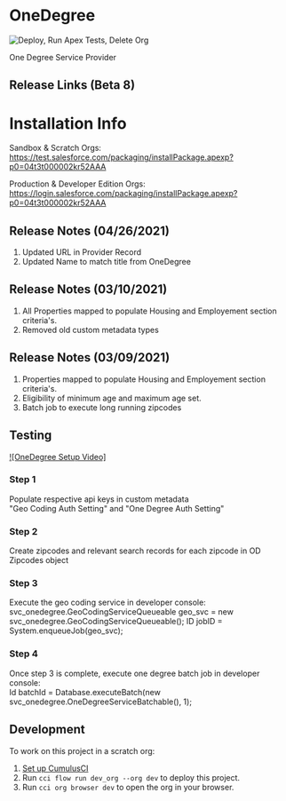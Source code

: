 # OneDegree

![Deploy, Run Apex Tests, Delete Org](https://github.com/Salesforce-org-Impact-Labs/OneDegree/workflows/Deploy,%20Run%20Apex%20Tests,%20Delete%20Org/badge.svg)

One Degree Service Provider

## Release Links (Beta 8)
# Installation Info

Sandbox & Scratch Orgs:
https://test.salesforce.com/packaging/installPackage.apexp?p0=04t3t000002kr52AAA

Production & Developer Edition Orgs:
https://login.salesforce.com/packaging/installPackage.apexp?p0=04t3t000002kr52AAA
## Release Notes (04/26/2021)

1) Updated URL in Provider Record
2) Updated Name to match title from OneDegree


## Release Notes (03/10/2021)

1) All Properties mapped to populate Housing and Employement section criteria's.
2) Removed old custom metadata types
## Release Notes (03/09/2021)

1) Properties mapped to populate Housing and Employement section criteria's.
2) Eligibility of minimum age and maximum age set.
3) Batch job to execute long running zipcodes

## Testing
[![OneDegree Setup Video]](https://drive.google.com/file/d/1iCykc20FrrTjNRaOKnbIR5RMge4TlBSK/view?usp=sharing)
### Step 1
  Populate respective api keys in custom metadata<br/> "Geo Coding Auth Setting" and "One Degree Auth Setting"
### Step 2
  Create zipcodes and relevant search records for each zipcode in OD Zipcodes object
### Step 3
  Execute the geo coding service in developer console:<br/>
    svc_onedegree.GeoCodingServiceQueueable geo_svc = new svc_onedegree.GeoCodingServiceQueueable();
    ID jobID = System.enqueueJob(geo_svc);
### Step 4
  Once step 3 is complete, execute one degree batch job in developer console:<br/>
    Id batchId = Database.executeBatch(new svc_onedegree.OneDegreeServiceBatchable(), 1);

## Development

To work on this project in a scratch org:

1. [Set up CumulusCI](https://cumulusci.readthedocs.io/en/latest/tutorial.html)
2. Run `cci flow run dev_org --org dev` to deploy this project.
3. Run `cci org browser dev` to open the org in your browser.
